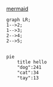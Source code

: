 [mermaid](http://mermaid-js.github.io/mermaid/#/)

```mermaid
graph LR;
1-->2;
1-->3;
2-->4;
2-->5;


```

```mermaid
pie 
    title hello
    "dog":241
    "cat":34
    "tay":13

```